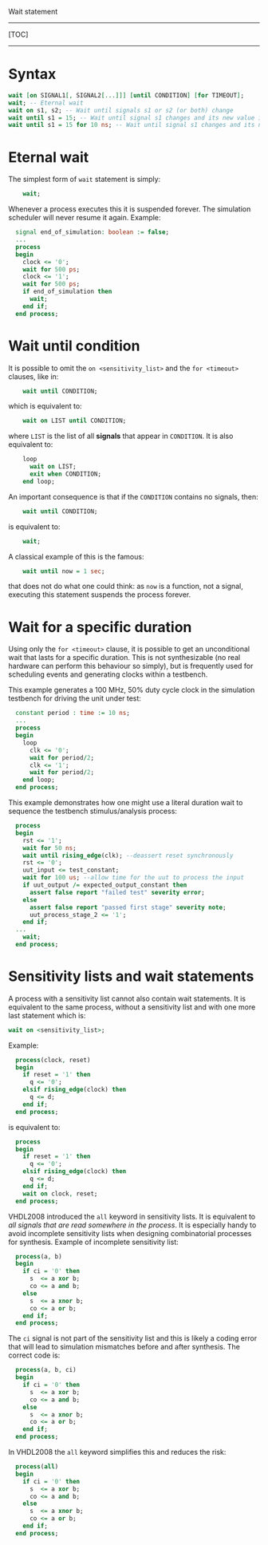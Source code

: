 <!--
Copyright © Telecom Paris
Copyright © Renaud Pacalet (renaud.pacalet@telecom-paris.fr)

This file must be used under the terms of the CeCILL. This source
file is licensed as described in the file COPYING, which you should
have received as part of this distribution. The terms are also
available at:
https://cecill.info/licences/Licence_CeCILL_V2.1-en.html
-->

Wait statement

---

[TOC]

---

# Syntax

```vhdl
wait [on SIGNAL1[, SIGNAL2[...]]] [until CONDITION] [for TIMEOUT];
wait; -- Eternal wait
wait on s1, s2; -- Wait until signals s1 or s2 (or both) change
wait until s1 = 15; -- Wait until signal s1 changes and its new value is 15
wait until s1 = 15 for 10 ns; -- Wait until signal s1 changes and its new value is 15 for at most 10 ns
```

# Eternal wait

The simplest form of `wait` statement is simply:

```vhdl
    wait;
```

Whenever a process executes this it is suspended forever.
The simulation scheduler will never resume it again.
Example:

```vhdl
  signal end_of_simulation: boolean := false;
  ...
  process
  begin
    clock <= '0';
    wait for 500 ps;
    clock <= '1';
    wait for 500 ps;
    if end_of_simulation then
      wait;
    end if;
  end process;
```

# Wait until condition

It is possible to omit the `on <sensitivity_list>` and the `for <timeout>` clauses, like in:

```vhdl
    wait until CONDITION;
```

which is equivalent to:

```vhdl
    wait on LIST until CONDITION;
```

where `LIST` is the list of all __signals__ that appear in `CONDITION`.
It is also equivalent to:

```vhdl
    loop
      wait on LIST;
      exit when CONDITION;
    end loop;
```

An important consequence is that if the `CONDITION` contains no signals, then:

```vhdl
    wait until CONDITION;
```

is equivalent to:

```vhdl
    wait;
```

A classical example of this is the famous:

```vhdl
    wait until now = 1 sec;
```

that does not do what one could think: as `now` is a function, not a signal, executing this statement suspends the process forever.

# Wait for a specific duration

Using only the `for <timeout>` clause, it is possible to get an unconditional wait that lasts for a specific duration.
This is not synthesizable (no real hardware can perform this behaviour so simply), but is frequently used for scheduling events and generating clocks within a testbench.

This example generates a 100 MHz, 50% duty cycle clock in the simulation testbench for driving the unit under test:

```vhdl
  constant period : time := 10 ns;
  ...
  process
  begin
    loop
      clk <= '0';
      wait for period/2;
      clk <= '1';
      wait for period/2;
    end loop;
  end process;
```

This example demonstrates how one might use a literal duration wait to sequence the testbench stimulus/analysis process:

```vhdl
  process
  begin
    rst <= '1';
    wait for 50 ns;
    wait until rising_edge(clk); --deassert reset synchronously
    rst <= '0';
    uut_input <= test_constant;
    wait for 100 us; --allow time for the uut to process the input
    if uut_output /= expected_output_constant then
      assert false report "failed test" severity error;
    else
      assert false report "passed first stage" severity note;
      uut_process_stage_2 <= '1';
    end if;
  ...
    wait;
  end process;
```

# Sensitivity lists and wait statements

A process with a sensitivity list cannot also contain wait statements.
It is equivalent to the same process, without a sensitivity list and with one more last statement which is:

```vhdl
wait on <sensitivity_list>;
```

Example:

```vhdl
  process(clock, reset)
  begin
    if reset = '1' then
      q <= '0';
    elsif rising_edge(clock) then
      q <= d;
    end if;
  end process;
```

is equivalent to:

```vhdl
  process
  begin
    if reset = '1' then
      q <= '0';
    elsif rising_edge(clock) then
      q <= d;
    end if;
    wait on clock, reset;
  end process;
```

VHDL2008 introduced the `all` keyword in sensitivity lists.
It is equivalent to *all signals that are read somewhere in the process*.
It is especially handy to avoid incomplete sensitivity lists when designing combinatorial processes for synthesis.
Example of incomplete sensitivity list:

```vhdl
  process(a, b)
  begin
    if ci = '0' then
      s  <= a xor b;
      co <= a and b;
    else
      s  <= a xnor b;
      co <= a or b;
    end if;
  end process;
```

The `ci` signal is not part of the sensitivity list and this is likely a coding error that will lead to simulation mismatches before and after synthesis.
The correct code is:

```vhdl
  process(a, b, ci)
  begin
    if ci = '0' then
      s  <= a xor b;
      co <= a and b;
    else
      s  <= a xnor b;
      co <= a or b;
    end if;
  end process;
```

In VHDL2008 the `all` keyword simplifies this and reduces the risk:

```vhdl
  process(all)
  begin
    if ci = '0' then
      s  <= a xor b;
      co <= a and b;
    else
      s  <= a xnor b;
      co <= a or b;
    end if;
  end process;
```

<!-- vim: set tabstop=4 softtabstop=4 shiftwidth=4 expandtab textwidth=0: -->
